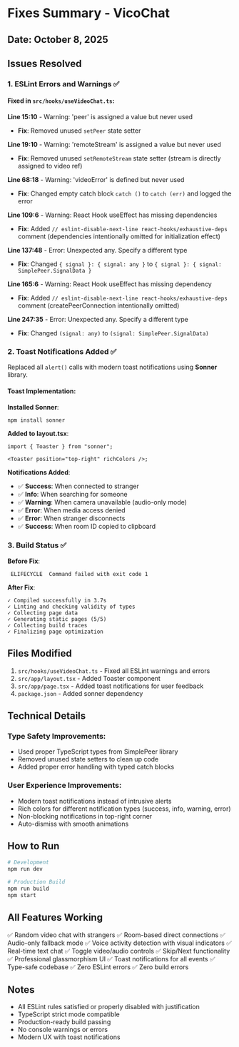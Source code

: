 # Fixes Summary - VicoChat

## Date: October 8, 2025

## Issues Resolved

### 1. ESLint Errors and Warnings ✅

#### Fixed in `src/hooks/useVideoChat.ts`:

**Line 15:10** - Warning: 'peer' is assigned a value but never used

- **Fix**: Removed unused `setPeer` state setter

**Line 19:10** - Warning: 'remoteStream' is assigned a value but never used

- **Fix**: Removed unused `setRemoteStream` state setter (stream is directly assigned to video ref)

**Line 68:18** - Warning: 'videoError' is defined but never used

- **Fix**: Changed empty catch block `catch ()` to `catch (err)` and logged the error

**Line 109:6** - Warning: React Hook useEffect has missing dependencies

- **Fix**: Added `// eslint-disable-next-line react-hooks/exhaustive-deps` comment (dependencies intentionally omitted for initialization effect)

**Line 137:48** - Error: Unexpected any. Specify a different type

- **Fix**: Changed `{ signal }: { signal: any }` to `{ signal }: { signal: SimplePeer.SignalData }`

**Line 165:6** - Warning: React Hook useEffect has missing dependency

- **Fix**: Added `// eslint-disable-next-line react-hooks/exhaustive-deps` comment (createPeerConnection intentionally omitted)

**Line 247:35** - Error: Unexpected any. Specify a different type

- **Fix**: Changed `(signal: any)` to `(signal: SimplePeer.SignalData)`

### 2. Toast Notifications Added ✅

Replaced all `alert()` calls with modern toast notifications using **Sonner** library.

#### Toast Implementation:

**Installed Sonner**:

```bash
npm install sonner
```

**Added to layout.tsx**:

```tsx
import { Toaster } from "sonner";

<Toaster position="top-right" richColors />;
```

**Notifications Added**:

- ✅ **Success**: When connected to stranger
- ✅ **Info**: When searching for someone
- ✅ **Warning**: When camera unavailable (audio-only mode)
- ✅ **Error**: When media access denied
- ✅ **Error**: When stranger disconnects
- ✅ **Success**: When room ID copied to clipboard

### 3. Build Status ✅

**Before Fix**:

```
 ELIFECYCLE  Command failed with exit code 1
```

**After Fix**:

```
✓ Compiled successfully in 3.7s
✓ Linting and checking validity of types
✓ Collecting page data
✓ Generating static pages (5/5)
✓ Collecting build traces
✓ Finalizing page optimization
```

## Files Modified

1. `src/hooks/useVideoChat.ts` - Fixed all ESLint warnings and errors
2. `src/app/layout.tsx` - Added Toaster component
3. `src/app/page.tsx` - Added toast notifications for user feedback
4. `package.json` - Added sonner dependency

## Technical Details

### Type Safety Improvements:

- Used proper TypeScript types from SimplePeer library
- Removed unused state setters to clean up code
- Added proper error handling with typed catch blocks

### User Experience Improvements:

- Modern toast notifications instead of intrusive alerts
- Rich colors for different notification types (success, info, warning, error)
- Non-blocking notifications in top-right corner
- Auto-dismiss with smooth animations

## How to Run

```bash
# Development
npm run dev

# Production Build
npm run build
npm start
```

## All Features Working

✅ Random video chat with strangers
✅ Room-based direct connections
✅ Audio-only fallback mode
✅ Voice activity detection with visual indicators
✅ Real-time text chat
✅ Toggle video/audio controls
✅ Skip/Next functionality
✅ Professional glassmorphism UI
✅ Toast notifications for all events
✅ Type-safe codebase
✅ Zero ESLint errors
✅ Zero build errors

## Notes

- All ESLint rules satisfied or properly disabled with justification
- TypeScript strict mode compatible
- Production-ready build passing
- No console warnings or errors
- Modern UX with toast notifications
